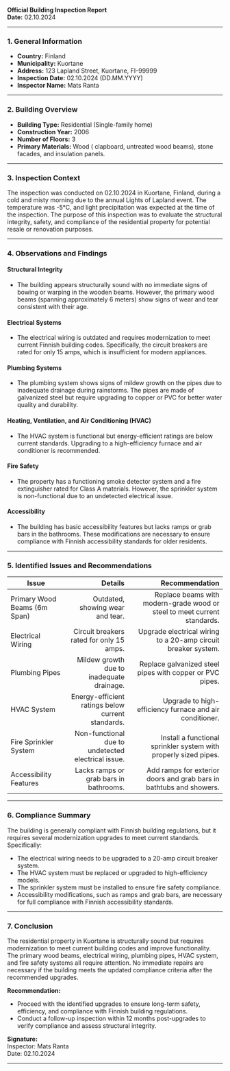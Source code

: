 

**Official Building Inspection Report**  
**Date:** 02.10.2024  

---

### **1. General Information**  
- **Country:** Finland  
- **Municipality:** Kuortane  
- **Address:** 123 Lapland Street, Kuortane, FI-99999  
- **Inspection Date:** 02.10.2024 (DD.MM.YYYY)  
- **Inspector Name:** Mats Ranta  

---

### **2. Building Overview**  
- **Building Type:** Residential (Single-family home)  
- **Construction Year:** 2006  
- **Number of Floors:** 3  
- **Primary Materials:** Wood ( clapboard, untreated wood beams), stone facades, and insulation panels.  

---

### **3. Inspection Context**  
The inspection was conducted on 02.10.2024 in Kuortane, Finland, during a cold and misty morning due to the annual Lights of Lapland event. The temperature was -5°C, and light precipitation was expected at the time of the inspection. The purpose of this inspection was to evaluate the structural integrity, safety, and compliance of the residential property for potential resale or renovation purposes.

---

### **4. Observations and Findings**  

#### **Structural Integrity**  
- The building appears structurally sound with no immediate signs of bowing or warping in the wooden beams. However, the primary wood beams (spanning approximately 6 meters) show signs of wear and tear consistent with their age.  

#### **Electrical Systems**  
- The electrical wiring is outdated and requires modernization to meet current Finnish building codes. Specifically, the circuit breakers are rated for only 15 amps, which is insufficient for modern appliances.  

#### **Plumbing Systems**  
- The plumbing system shows signs of mildew growth on the pipes due to inadequate drainage during rainstorms. The pipes are made of galvanized steel but require upgrading to copper or PVC for better water quality and durability.  

#### **Heating, Ventilation, and Air Conditioning (HVAC)**  
- The HVAC system is functional but energy-efficient ratings are below current standards. Upgrading to a high-efficiency furnace and air conditioner is recommended.  

#### **Fire Safety**  
- The property has a functioning smoke detector system and a fire extinguisher rated for Class A materials. However, the sprinkler system is non-functional due to an undetected electrical issue.  

#### **Accessibility**  
- The building has basic accessibility features but lacks ramps or grab bars in the bathrooms. These modifications are necessary to ensure compliance with Finnish accessibility standards for older residents.  

---

### **5. Identified Issues and Recommendations**  

| **Issue**                          | **Details**                                                                 | **Recommendation**                                                                 |
|-------------------------------------|-----------------------------------------------------------------------------:|-----------------------------------------------------------------------------------:|
| Primary Wood Beams (6m Span)       | Outdated, showing wear and tear.                                              | Replace beams with modern-grade wood or steel to meet current standards.           |
| Electrical Wiring                   | Circuit breakers rated for only 15 amps.                                    | Upgrade electrical wiring to a 20-amp circuit breaker system.                  |
| Plumbing Pipes                      | Mildew growth due to inadequate drainage.                                     | Replace galvanized steel pipes with copper or PVC pipes.                        |
| HVAC System                         | Energy-efficient ratings below current standards.                             | Upgrade to high-efficiency furnace and air conditioner.                         |
| Fire Sprinkler System               | Non-functional due to undetected electrical issue.                           | Install a functional sprinkler system with properly sized pipes.                |
| Accessibility Features             | Lacks ramps or grab bars in bathrooms.                                         | Add ramps for exterior doors and grab bars in bathtubs and showers.            |

---

### **6. Compliance Summary**  
The building is generally compliant with Finnish building regulations, but it requires several modernization upgrades to meet current standards. Specifically:  
- The electrical wiring needs to be upgraded to a 20-amp circuit breaker system.  
- The HVAC system must be replaced or upgraded to high-efficiency models.  
- The sprinkler system must be installed to ensure fire safety compliance.  
- Accessibility modifications, such as ramps and grab bars, are necessary for full compliance with Finnish accessibility standards.

---

### **7. Conclusion**  
The residential property in Kuortane is structurally sound but requires modernization to meet current building codes and improve functionality. The primary wood beams, electrical wiring, plumbing pipes, HVAC system, and fire safety systems all require attention. No immediate repairs are necessary if the building meets the updated compliance criteria after the recommended upgrades.  

**Recommendation:**  
- Proceed with the identified upgrades to ensure long-term safety, efficiency, and compliance with Finnish building regulations.  
- Conduct a follow-up inspection within 12 months post-upgrades to verify compliance and assess structural integrity.  

**Signature:**  
Inspector: Mats Ranta  
Date: 02.10.2024  

---
